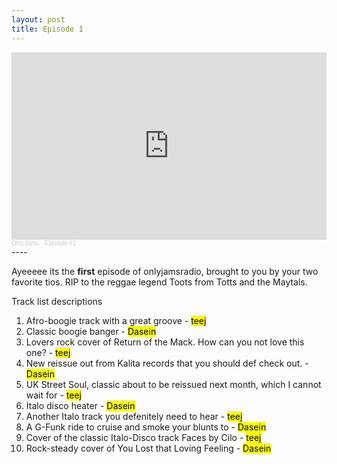 ```yaml
---
layout: post
title: Episode 1
---
```

<iframe width="100%" height="300" scrolling="no" frameborder="no" allow="autoplay" src="https://w.soundcloud.com/player/?url=https%3A//api.soundcloud.com/tracks/892753810&color=%23ff5500&auto_play=false&hide_related=true&show_comments=false&show_user=true&show_reposts=false&show_teaser=true&visual=true"></iframe><div style="font-size: 10px; color: #cccccc;line-break: anywhere;word-break: normal;overflow: hidden;white-space: nowrap;text-overflow: ellipsis; font-family: Interstate,Lucida Grande,Lucida Sans Unicode,Lucida Sans,Garuda,Verdana,Tahoma,sans-serif;font-weight: 100;"><a href="https://soundcloud.com/onlyjamsradio" title="OnlyJams" target="_blank" style="color: #cccccc; text-decoration: none;">OnlyJams</a> · <a href="https://soundcloud.com/onlyjamsradio/episode-1" title="Episode #1" target="_blank" style="color: #cccccc; text-decoration: none;">Episode #1</a></div>
----

Ayeeeee its the **first** episode of onlyjamsradio, brought to you by your two favorite tios. RIP to the reggae legend Toots from Totts and the Maytals.

Track list descriptions
1. Afro-boogie track with a great groove - <mark>teej</mark>
2. Classic boogie banger - <mark>Dasein</mark>
3. Lovers rock cover of Return of the Mack. How can you not love this one? - <mark>teej</mark>
4. New reissue out from Kalita records that you should def check out. - <mark>Dasein</mark>
5. UK Street Soul, classic about to be reissued next month, which I cannot wait for - <mark>teej</mark>
6. Italo disco heater - <mark>Dasein</mark>
7. Another Italo track you defenitely need to hear - <mark>teej</mark>
8. A G-Funk ride to cruise and smoke your blunts to - <mark>Dasein</mark>
9. Cover of the classic Italo-Disco track Faces by Cilo - <mark>teej</mark>
10. Rock-steady cover of You Lost that Loving Feeling - <mark>Dasein</mark>